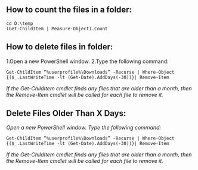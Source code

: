 ## How to count the files in a folder: 
```
cd D:\temp
(Get-ChildItem | Measure-Object).Count
```

## How to delete files in folder:
1.Open a new PowerShell window.
2.Type the following command:

```
Get-ChildItem “%userprofile%\Downloads” -Recurse | Where-Object {($_.LastWriteTime -lt (Get-Date).AddDays(-30))}| Remove-Item
```
_If the Get-ChildItem cmdlet finds any files that are older than a month, then the Remove-Item cmdlet will be called for each file to remove it._


## Delete Files Older Than X Days:
_Open a new PowerShell window._
_Type the following command:_
```
Get-ChildItem “%userprofile%\Downloads” -Recurse | Where-Object {($_.LastWriteTime -lt (Get-Date).AddDays(-30))}| Remove-Item
```
_If the Get-ChildItem cmdlet finds any files that are older than a month, then the Remove-Item cmdlet will be called for each file to remove it._
